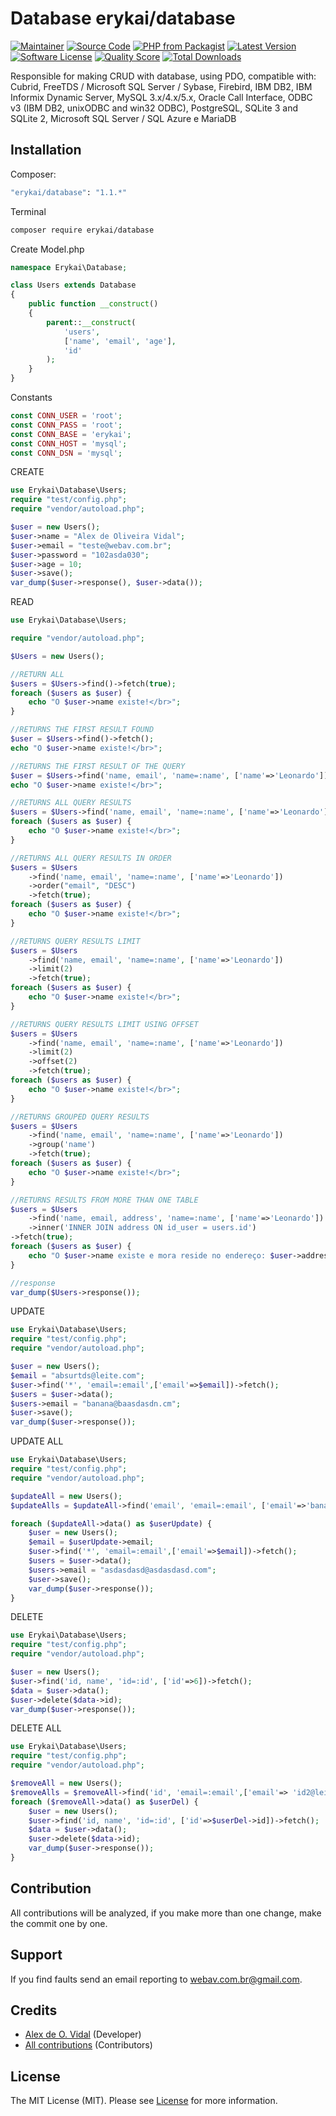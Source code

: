 # Database erykai/database
[![Maintainer](http://img.shields.io/badge/maintainer-@alexdeovidal-blue.svg?style=flat-square)](https://instagram.com/alexdeovidal)
[![Source Code](http://img.shields.io/badge/source-erykai/database-blue.svg?style=flat-square)](https://github.com/erykai/database)
[![PHP from Packagist](https://img.shields.io/packagist/php-v/erykai/database.svg?style=flat-square)](https://packagist.org/packages/erykai/database)
[![Latest Version](https://img.shields.io/github/release/erykai/database.svg?style=flat-square)](https://github.com/erykai/database/releases)
[![Software License](https://img.shields.io/badge/license-MIT-brightgreen.svg?style=flat-square)](LICENSE)
[![Quality Score](https://img.shields.io/scrutinizer/g/erykai/database.svg?style=flat-square)](https://scrutinizer-ci.com/g/erykai/database)
[![Total Downloads](https://img.shields.io/packagist/dt/erykai/database.svg?style=flat-square)](https://packagist.org/packages/erykai/database)

Responsible for making CRUD with database, using PDO, compatible with: Cubrid, FreeTDS / Microsoft SQL Server / Sybase,  Firebird, IBM DB2, IBM Informix Dynamic Server, MySQL 3.x/4.x/5.x, Oracle Call Interface,  ODBC v3 (IBM DB2, unixODBC and win32 ODBC), PostgreSQL, SQLite 3 and SQLite 2, Microsoft SQL Server / SQL Azure e MariaDB


## Installation

Composer:

```bash
"erykai/database": "1.1.*"
```

Terminal

```bash
composer require erykai/database
```

Create Model.php

```php
namespace Erykai\Database;

class Users extends Database
{
    public function __construct()
    {
        parent::__construct(
            'users',
            ['name', 'email', 'age'],
            'id'
        );
    }
}
```

Constants

```php
const CONN_USER = 'root';
const CONN_PASS = 'root';
const CONN_BASE = 'erykai';
const CONN_HOST = 'mysql';
const CONN_DSN = 'mysql';
```

CREATE

```php
use Erykai\Database\Users;
require "test/config.php";
require "vendor/autoload.php";

$user = new Users();
$user->name = "Alex de Oliveira Vidal";
$user->email = "teste@webav.com.br";
$user->password = "102asda030";
$user->age = 10;
$user->save();
var_dump($user->response(), $user->data());
```

READ

```php
use Erykai\Database\Users;

require "vendor/autoload.php";

$Users = new Users();

//RETURN ALL
$users = $Users->find()->fetch(true);
foreach ($users as $user) {
    echo "O $user->name existe!</br>";
}

//RETURNS THE FIRST RESULT FOUND
$user = $Users->find()->fetch();
echo "O $user->name existe!</br>";

//RETURNS THE FIRST RESULT OF THE QUERY
$user = $Users->find('name, email', 'name=:name', ['name'=>'Leonardo'])->fetch();
echo "O $user->name existe!</br>";

//RETURNS ALL QUERY RESULTS
$users = $Users->find('name, email', 'name=:name', ['name'=>'Leonardo'])->fetch(true);
foreach ($users as $user) {
    echo "O $user->name existe!</br>";
}

//RETURNS ALL QUERY RESULTS IN ORDER
$users = $Users
    ->find('name, email', 'name=:name', ['name'=>'Leonardo'])
    ->order("email", "DESC")
    ->fetch(true);
foreach ($users as $user) {
    echo "O $user->name existe!</br>";
}

//RETURNS QUERY RESULTS LIMIT
$users = $Users
    ->find('name, email', 'name=:name', ['name'=>'Leonardo'])
    ->limit(2)
    ->fetch(true);
foreach ($users as $user) {
    echo "O $user->name existe!</br>";
}

//RETURNS QUERY RESULTS LIMIT USING OFFSET
$users = $Users
    ->find('name, email', 'name=:name', ['name'=>'Leonardo'])
    ->limit(2)
    ->offset(2)
    ->fetch(true);
foreach ($users as $user) {
    echo "O $user->name existe!</br>";
}

//RETURNS GROUPED QUERY RESULTS
$users = $Users
    ->find('name, email', 'name=:name', ['name'=>'Leonardo'])
    ->group('name')
    ->fetch(true);
foreach ($users as $user) {
    echo "O $user->name existe!</br>";
}

//RETURNS RESULTS FROM MORE THAN ONE TABLE
$users = $Users
    ->find('name, email, address', 'name=:name', ['name'=>'Leonardo'])
    ->inner('INNER JOIN address ON id_user = users.id')
->fetch(true);
foreach ($users as $user) {
    echo "O $user->name existe e mora reside no endereço: $user->address!</br>";
}

//response
var_dump($Users->response());

```
UPDATE

```php
use Erykai\Database\Users;
require "test/config.php";
require "vendor/autoload.php";

$user = new Users();
$email = "absurtds@leite.com";
$user->find('*', 'email=:email',['email'=>$email])->fetch();
$users = $user->data();
$users->email = "banana@baasdasdn.cm";
$user->save();
var_dump($user->response());
```
UPDATE ALL

```php
use Erykai\Database\Users;
require "test/config.php";
require "vendor/autoload.php";

$updateAll = new Users();
$updateAlls = $updateAll->find('email', 'email=:email', ['email'=>'banana@baasdasdn.cm'])->fetch(true);

foreach ($updateAll->data() as $userUpdate) {
    $user = new Users();
    $email = $userUpdate->email;
    $user->find('*', 'email=:email',['email'=>$email])->fetch();
    $users = $user->data();
    $users->email = "asdasdasd@asdasdasd.com";
    $user->save();
    var_dump($user->response());
}
```
DELETE

```php
use Erykai\Database\Users;
require "test/config.php";
require "vendor/autoload.php";

$user = new Users();
$user->find('id, name', 'id=:id', ['id'=>6])->fetch();
$data = $user->data();
$user->delete($data->id);
var_dump($user->response());
```
DELETE ALL

```php
use Erykai\Database\Users;
require "test/config.php";
require "vendor/autoload.php";

$removeAll = new Users();
$removeAlls = $removeAll->find('id', 'email=:email',['email'=> 'id2@leite.com'])->fetch(true);
foreach ($removeAll->data() as $userDel) {
    $user = new Users();
    $user->find('id, name', 'id=:id', ['id'=>$userDel->id])->fetch();
    $data = $user->data();
    $user->delete($data->id);
    var_dump($user->response());
}
```

## Contribution

All contributions will be analyzed, if you make more than one change, make the commit one by one.

## Support


If you find faults send an email reporting to webav.com.br@gmail.com.

## Credits

- [Alex de O. Vidal](https://github.com/alexdeovidal) (Developer)
- [All contributions](https://github.com/erykai/database/contributors) (Contributors)

## License

The MIT License (MIT). Please see [License](https://github.com/erykai/database/LICENSE) for more information.
